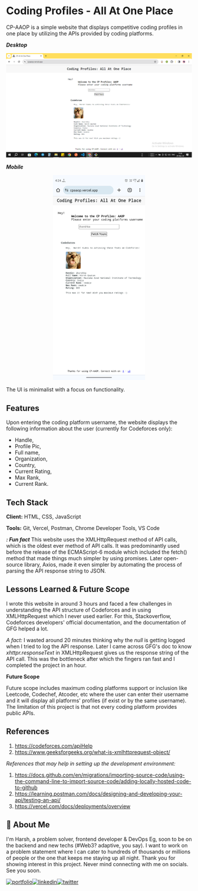 # Coding Profiles - All At One Place

CP-AAOP is a simple website that displays competitive coding profiles in one place by utilizing the APIs provided by coding platforms.

**_Desktop_**

![pc ss](pcss.png)

**_Mobile_**

<p align="center">
<img src="mblss.png" width = 250>
</center>

The UI is minimalist with a focus on functionality.

## Features

Upon entering the coding platform username, the website displays the following information about the user (currently for Codeforces only):

- Handle,
- Profile Pic,
- Full name,
- Organization,
- Country,
- Current Rating,
- Max Rank,
- Current Rank.

## Tech Stack

**Client:** HTML, CSS, JavaScript

**Tools:** Git, Vercel, Postman, Chrome Developer Tools, VS Code

**_: Fun fact_** This website uses the XMLHttpRequest method of API calls, which is the oldest ever method of API calls. It was predominantly used before the release of the ECMAScript-6 module which included the fetch() method that made things much simpler by using promises. Later open-source library, Axios, made it even simpler by automating the process of parsing the API response string to JSON.

## Lessons Learned & Future Scope

I wrote this website in around 3 hours and faced a few challenges in understanding the API structure of Codeforces and in using XMLHttpRequest which I never used earlier. For this, Stackoverflow, Codeforces developers' official documentation, and the documentation of GFG helped a lot.

_A fact:_ I wasted around 20 minutes thinking why the _null_ is getting logged when I tried to log the API response. Later I came across GFG's doc to know _xhttpr.responseText_ in XMLHttpRequest gives us the response string of the API call. This was the bottleneck after which the fingers ran fast and I completed the project in an hour.

**Future Scope**

Future scope includes maximum coding platforms support or inclusion like Leetcode, Codechef, Atcoder, etc where the user can enter their username and it will display all platforms' profiles (if exist or by the same username). The limitation of this project is that not every coding platform provides public APIs.

## References

1. https://codeforces.com/apiHelp
2. https://www.geeksforgeeks.org/what-is-xmlhttprequest-object/

_References that may help in setting up the development environment:_

1. https://docs.github.com/en/migrations/importing-source-code/using-the-command-line-to-import-source-code/adding-locally-hosted-code-to-github
2. https://learning.postman.com/docs/designing-and-developing-your-api/testing-an-api/
3. https://vercel.com/docs/deployments/overview

## 🚀 About Me

I'm Harsh, a problem solver, frontend developer & DevOps Eg, soon to be on the backend and new techs (#Web3? adaptive, you say). I want to work on a problem statement where I can cater to hundreds of thousands or millions of people or the one that keeps me staying up all night. Thank you for showing interest in this project. Never mind connecting with me on socials. See you soon.

[![portfolio](https://img.shields.io/badge/my_portfolio-000?style=for-the-badge&logo=ko-fi&logoColor=white)](https://iharshka.vercel.app/)[![linkedin](https://img.shields.io/badge/linkedin-0A66C2?style=for-the-badge&logo=linkedin&logoColor=white)](https://www.linkedin.com/in/iharshka)[![twitter](https://img.shields.io/badge/twitter-1DA1F2?style=for-the-badge&logo=twitter&logoColor=white)](https://twitter.com/iharshka)
